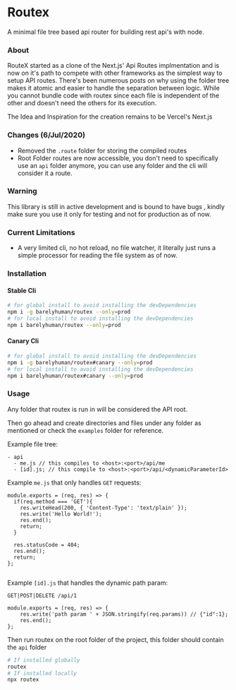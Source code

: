 # Routex

A minimal file tree based api router for building rest api's with node.

### About

RouteX started as a clone of the Next.js' Api Routes implmentation and is now on it's path to compete with other frameworks as the simplest way to setup API routes. There's been numerous posts on why using the folder tree makes it atomic and easier to handle the separation between logic. While you cannot bundle code with routex since each file is independent of the other and doesn't need the others for its execution.

The Idea and Inspiration for the creation remains to be Vercel's Next.js

### Changes (6/Jul/2020)

-   Removed the `.route` folder for storing the compiled routes
-   Root Folder routes are now accessible, you don't need to specifically use an `api` folder anymore, you can use any folder and the cli will consider it a route.

### Warning

This library is still in active development and is bound to have bugs , kindly make sure you use it only for testing and not for production as of now.

### Current Limitations

-   A very limited cli, no hot reload, no file watcher, it literally just runs a simple processor for reading the file system as of now.

### Installation

#### Stable Cli

```sh
# for global install to avoid installing the devDependencies
npm i -g barelyhuman/routex --only=prod
# for local install to avoid installing the devDependencies
npm i barelyhuman/routex --only=prod

```

#### Canary Cli

```sh
# for global install to avoid installing the devDependencies
npm i -g barelyhuman/routex#canary --only=prod
# for local install to avoid installing the devDependencies
npm i barelyhuman/routex#canary --only=prod
```

### Usage

Any folder that routex is run in will be considered the API root.

Then go ahead and create directories and files under any folder as mentioned or check the `examples` folder for reference.

Example file tree:

```
- api
  - me.js // this compiles to <host>:<port>/api/me
  - [id].js; // this compile to <host>:<port>/api/<dynamicParameterId>
```

Example `me.js` that only handles `GET` requests:

```
module.exports = (req, res) => {
  if(req.method === 'GET'){
    res.writeHead(200, { 'Content-Type': 'text/plain' });
    res.write('Hello World!');
    res.end();
    return;
  }

  res.statusCode = 404;
  res.end();
  return;
};


```

Example `[id].js` that handles the dynamic path param:

`GET|POST|DELETE /api/1`

```
module.exports = (req, res) => {
    res.write('path param ' + JSON.stringify(req.params)) // {"id":1};
    res.end();
};

```

Then run routex on the root folder of the project, this folder should contain the `api` folder

```sh
# If installed globally
routex
# If installed locally
npx routex

```
